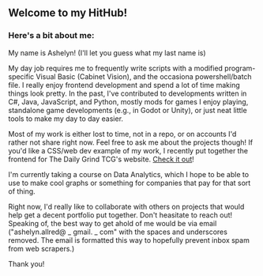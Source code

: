 ## Welcome to my HitHub!
### Here's a bit about me:

My name is Ashelyn! (I'll let you guess what my last name is)

My day job requires me to frequently write scripts with a modified program-specific Visual Basic (Cabinet Vision), and the occasiona powershell/batch file. 
I really enjoy frontend development and spend a lot of time making things look pretty. In the past, I've contributed to developments written in C#, Java, JavaScript, and Python, 
mostly mods for games I enjoy playing, standalone game developments (e.g., in Godot or Unity), or just neat little tools to make my day to day easier.

Most of my work is either lost to time, not in a repo, or on accounts I'd rather not share right now. Feel free to ask me about the projects though!
If you'd like a CSS/web dev example of my work, I recently put together the frontend for The Daily Grind TCG's website. [Check it out](https://www.thedailygrindtcg.com)!

I'm currently taking a course on Data Analytics, which I hope to be able to use to make cool graphs or something for companies that pay for that sort of thing.

Right now, I'd really like to collaborate with others on projects that would help get a decent portfolio put together. Don't heasitate to reach out!
Speaking of, the best way to get ahold of me would be via email ("ashelyn.allred@ _ gmail. _ com" with the spaces and underscores removed. The email is formatted this way to hopefully prevent inbox spam from web scrapers.)

Thank you!
